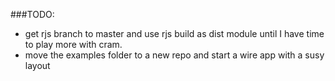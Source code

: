 ###TODO:
* get rjs branch to master and use rjs build as dist module until I have time to play more with cram.
* move the examples folder to a new repo and start a wire app with a susy layout
